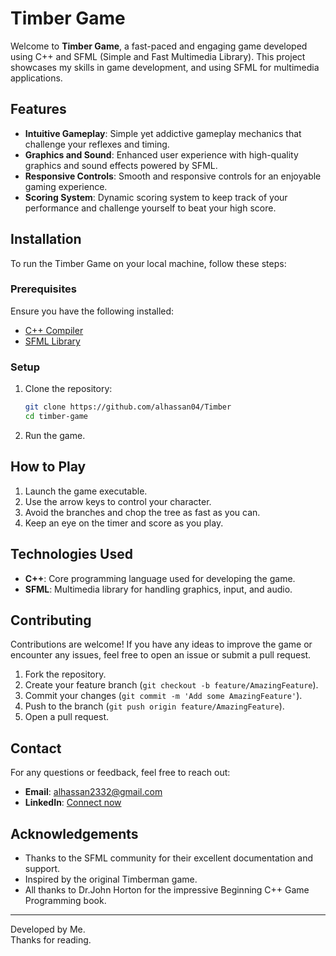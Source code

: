 # Timber Game

Welcome to **Timber Game**, a fast-paced and engaging game developed using C++ and SFML (Simple and Fast Multimedia Library). This project showcases my skills in game development, and using SFML for multimedia applications.

## Features

- **Intuitive Gameplay**: Simple yet addictive gameplay mechanics that challenge your reflexes and timing.
- **Graphics and Sound**: Enhanced user experience with high-quality graphics and sound effects powered by SFML.
- **Responsive Controls**: Smooth and responsive controls for an enjoyable gaming experience.
- **Scoring System**: Dynamic scoring system to keep track of your performance and challenge yourself to beat your high score.

## Installation

To run the Timber Game on your local machine, follow these steps:

### Prerequisites

Ensure you have the following installed:

- [C++ Compiler](https://gcc.gnu.org/)
- [SFML Library](https://www.sfml-dev.org/)

### Setup

1. Clone the repository:
    ```bash
    git clone https://github.com/alhassan04/Timber
    cd timber-game
    ```

2. Run the game.

## How to Play

1. Launch the game executable.
2. Use the arrow keys to control your character.
3. Avoid the branches and chop the tree as fast as you can.
4. Keep an eye on the timer and score as you play.

## Technologies Used

- **C++**: Core programming language used for developing the game.
- **SFML**: Multimedia library for handling graphics, input, and audio.

## Contributing

Contributions are welcome! If you have any ideas to improve the game or encounter any issues, feel free to open an issue or submit a pull request.

1. Fork the repository.
2. Create your feature branch (`git checkout -b feature/AmazingFeature`).
3. Commit your changes (`git commit -m 'Add some AmazingFeature'`).
4. Push to the branch (`git push origin feature/AmazingFeature`).
5. Open a pull request.

## Contact

For any questions or feedback, feel free to reach out:

- **Email**: [alhassan2332@gmail.com](mailto:alhassan2332@gmail.com)
- **LinkedIn**: [Connect now](https://www.linkedin.com/in/al-hassan-mohamed-b04919193/)

## Acknowledgements

- Thanks to the SFML community for their excellent documentation and support.
- Inspired by the original Timberman game.
- All thanks to Dr.John Horton for the impressive Beginning C++ Game Programming book.

---

Developed by Me.\
Thanks for reading. 
